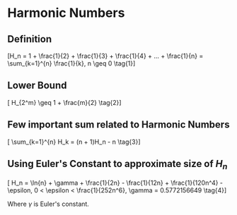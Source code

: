 # Harmonic Numbers

## Definition

\[H_n = 1 + \frac{1}{2} + \frac{1}{3} + \frac{1}{4} + ... + \frac{1}{n} = \sum_{k=1}^{n} \frac{1}{k}, n \geq 0 \tag{1}\]

## Lower Bound

\[ H_{2^m} \geq 1 + \frac{m}{2} \tag{2}\]

## Few important sum related to Harmonic Numbers

\[ \sum_{k=1}^{n} H_k = (n + 1)H_n - n \tag{3}\]

## Using Euler's Constant to approximate size of $H_n$

\[ H_n = \ln{n} + \gamma + \frac{1}{2n} - \frac{1}{12n} + \frac{1}{120n^4} - \epsilon, 0 < \epsilon < \frac{1}{252n^6}, \gamma = 0.5772156649 \tag{4}\]

Where $\gamma$ is Euler's constant.